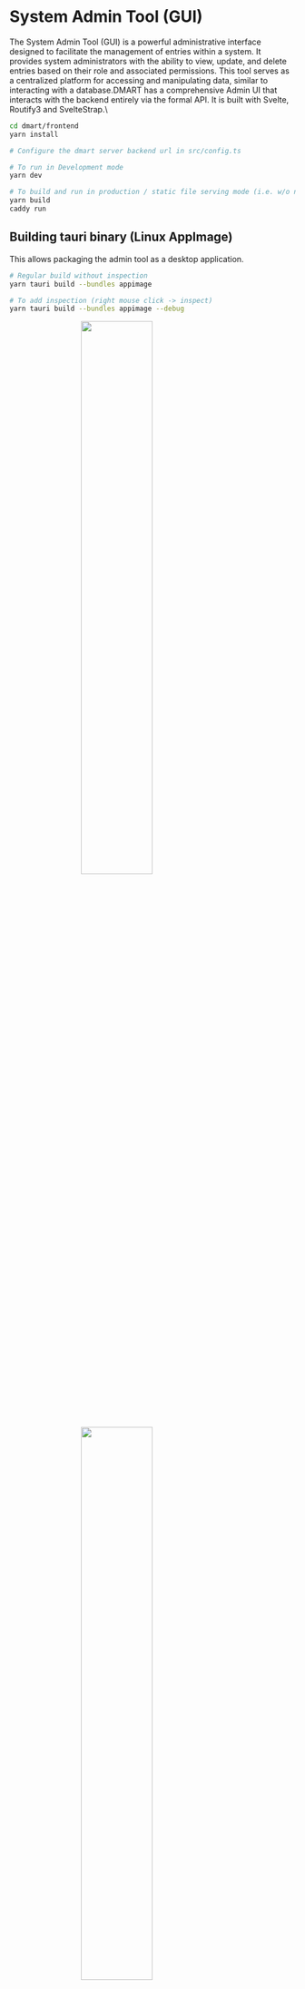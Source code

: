 # System Admin Tool (GUI)

<script>
    import Permission from "./assets/create_permission.png";
     import Role from "./assets/create_role.png";
      import Schema from "./assets/create_schema.png";
       import User from "./assets/create_user.png";
         import AdminUI1 from "./assets/admin_ui_1.png";
  import AdminUI2 from "./assets/admin_ui_2.png";
        import Entry from "./assets/create_entry.png";
</script>

<style>
.center {
  display: block;
  margin-left: auto;
  margin-right: auto;
  width: 50%;
}
</style>

The System Admin Tool (GUI) is a powerful administrative interface designed to facilitate the management of entries within a system. It provides system administrators with the ability to view, update, and delete entries based on their role and associated permissions. This tool serves as a centralized platform for accessing and manipulating data, similar to interacting with a database.DMART has a comprehensive Admin UI that interacts with the backend entirely via the formal API. It is built with Svelte, Routify3 and SvelteStrap.\

```bash
cd dmart/frontend
yarn install

# Configure the dmart server backend url in src/config.ts

# To run in Development mode
yarn dev

# To build and run in production / static file serving mode (i.e. w/o nodejs) using Caddy
yarn build
caddy run
```

## Building tauri binary (Linux AppImage)

This allows packaging the admin tool as a desktop application.

```bash
# Regular build without inspection
yarn tauri build --bundles appimage

# To add inspection (right mouse click -> inspect)
yarn tauri build --bundles appimage --debug

```

<img class="center" src={AdminUI1}>
<img class="center" src={AdminUI2}>

### Key Features

1  **Entry Management**: System administrators can create, view, update, and delete entries within the system. This includes the ability to manage various types of entries such as content, tickets, and attachments.

2.  **Schema Definition**: The tool allows users to define schemas, which serve as templates for organizing and structuring data. Administrators can create custom schemas to suit the specific requirements of their organization.
3.  **Workflow Configuration**: Administrators can define workflows within the system, specifying the steps and processes required to complete tasks or resolve issues. Users can then create tickets associated with these workflows.

4.  **Role and Permission Management**: The tool provides functionality for defining new roles and permissions within the system. Administrators can assign roles to users, control their access levels, and manage permissions based on organizational requirements.
5.  **User Management**: Using the management space, administrators can create, activate, deactivate, update, and delete user accounts. This includes managing user information, roles, and permissions.
6.  **Application Configuration**: Administrators can manage various application settings and configurations within the system. This includes updating logs, translations, configurations, announcements, and other system-related parameters.

### Usage

### Entry Management

<img class="center" src={Entry} width="500">

1  **View Entries**: Navigate to the appropriate space and folder to view existing entries within the system.
2.  **Create Entry**: Select the desired space and folder, then create a new entry by providing relevant details and attachments.
3.  **Update Entry**: Edit existing entries by selecting the entry to be updated and modifying its content or attachments as needed.
4.  **Delete Entry**: Remove entries from the system by selecting the entry and confirming the deletion action.

**Schema and Workflow Configuration**
<img class="center" src={Schema} width="500">

1  **Define Schema**: Access the schema management interface to define new schemas tailored to specific data structures and requirements.
2.  **Configure Workflow**: Define workflows by specifying the sequence of steps and actions required to complete tasks or resolve issues.

**Role and Permission Management**
<img class="center" src={Permission} width="500">
<img class="center" src={Role} width="500">

1  **Create Role**: Define new roles within the system by specifying their name, description, and associated permissions.
2.  **Assign Role**: Assign roles to users by selecting the user and assigning the desired role(s) from the available options.
3.  **Manage Permissions**: Control user access levels and permissions by modifying role assignments and permissions settings.

### User Management

<img class="center" src={User} width="500">

1  **Create User**: Add new users to the system by providing their details, including username, password, email, and role assignments.
2.  **Activate/Deactivate User**: Enable or disable user accounts based on organizational requirements.
3.  **Update User Information**: Modify user details, including contact information, roles, and permissions.
4.  **Delete User**: Remove user accounts from the system, optionally transferring or archiving their data as necessary.

### Application Configuration

1  **Update Logs**: Manage system logs to track and monitor system activity, errors, and performance metrics.
2.  **Manage Translations**: Update language translations for user interfaces and system messages.
3.  **Configure Settings**: Modify system configurations and parameters to customize the behavior and appearance of the application.
4.  **Publish Announcements**: Create and publish announcements to communicate important information or updates to system users.

### Conclusion

The System Admin Tool (GUI) provides system administrators with a comprehensive set of tools for managing entries, schemas, workflows, roles, permissions, users, and application configurations within a system. By leveraging this intuitive interface, administrators can efficiently organize, control, and maintain system data and settings to meet the needs of their organization.
